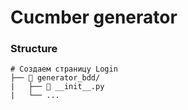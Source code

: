 # Cucmber generator

### Structure
```
# Создаем страницу Login
├── 📁 generator_bdd/
|   ├── 🐍 __init__.py
|   └── ...   
```
